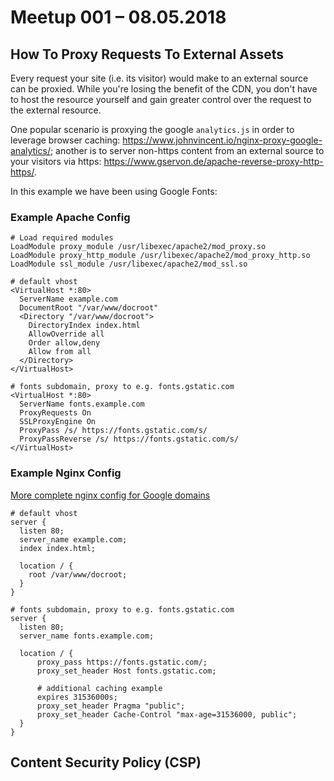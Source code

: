 # Meetup 001 &ndash; 08.05.2018

## How To Proxy Requests To External Assets
Every request your site (i.e. its visitor) would make to an external source can be proxied. While you're losing the benefit of the CDN, you don't have to host the resource yourself and gain greater control over the request to the external resource. 

One popular scenario is proxying the google `analytics.js` in order to leverage browser caching: https://www.johnvincent.io/nginx-proxy-google-analytics/; another is to server non-https content from an external source to your visitors via https: https://www.gservon.de/apache-reverse-proxy-http-https/.

In this example we have been using Google Fonts:

### Example Apache Config


```
# Load required modules
LoadModule proxy_module /usr/libexec/apache2/mod_proxy.so
LoadModule proxy_http_module /usr/libexec/apache2/mod_proxy_http.so
LoadModule ssl_module /usr/libexec/apache2/mod_ssl.so

# default vhost 
<VirtualHost *:80>
  ServerName example.com
  DocumentRoot "/var/www/docroot"
  <Directory "/var/www/docroot">
    DirectoryIndex index.html
    AllowOverride all
    Order allow,deny
    Allow from all
  </Directory>
</VirtualHost>

# fonts subdomain, proxy to e.g. fonts.gstatic.com
<VirtualHost *:80>
  ServerName fonts.example.com
  ProxyRequests On
  SSLProxyEngine On
  ProxyPass /s/ https://fonts.gstatic.com/s/
  ProxyPassReverse /s/ https://fonts.gstatic.com/s/
</VirtualHost>

```

### Example Nginx Config
[More complete nginx config for Google domains](https://gist.github.com/inferjay/b0149c77ce87558f8b6ebbadc69e4e3b)

```
# default vhost
server {
  listen 80;
  server_name example.com;
  index index.html;

  location / {
    root /var/www/docroot;
  }
}

# fonts subdomain, proxy to e.g. fonts.gstatic.com
server {
  listen 80;
  server_name fonts.example.com;

  location / {
      proxy_pass https://fonts.gstatic.com/;
      proxy_set_header Host fonts.gstatic.com;
      
      # additional caching example 
      expires 31536000s;
      proxy_set_header Pragma "public";
      proxy_set_header Cache-Control "max-age=31536000, public";
  }
}

```


## Content Security Policy (CSP)
